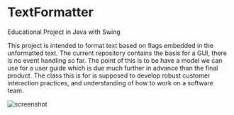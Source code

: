 # TextFormatter
Educational Project in Java with Swing

This project is intended to format text based on flags embedded in the unformatted text. The current repository contains the basis for a GUI, there is no event handling so far. The point of this is to be have a model we can use for a user guide which is due much further in advance than the final product. The class this is for is supposed to develop robust customer interaction practices, and understanding of how to work on a software team.

![screenshot](https://github.com/BPDanek/TextFormatter/images/screenshot.png)
